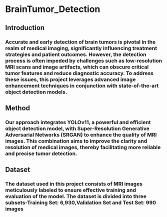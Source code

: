# BrainTumor_Detection
## Introduction
### Accurate and early detection of brain tumors is pivotal in the realm of medical imaging, significantly influencing treatment strategies and patient outcomes. However, the detection process is often impeded by challenges such as low-resolution MRI scans and image artifacts, which can obscure critical tumor features and reduce diagnostic accuracy. To address these issues, this project leverages advanced image enhancement techniques in conjunction with state-of-the-art object detection models.
## Method
### Our approach integrates YOLOv11, a powerful and efficient object detection model, with Super-Resolution Generative Adversarial Networks (SRGAN) to enhance the quality of MRI images. This combination aims to improve the clarity and resolution of medical images, thereby facilitating more reliable and precise tumor detection. 
## Dataset
### The dataset used in this project consists of MRI images meticulously labeled to ensure effective training and evaluation of the model. The dataset is divided into three subsets-Training Set: 6,930,Validation Set and Test Set: 990 images

